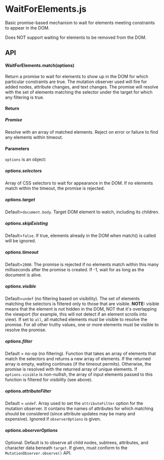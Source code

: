 # WaitForElements.js

Basic promise-based mechanism to wait for elements meeting constraints to appear in the DOM.

Does NOT support waiting for elements to be removed from the DOM.


## API

#### WaitForElements.match(options)

Return a promise to wait for elements to show up in the DOM for which particular constraints are true.  The mutation observer used will fire for added nodes, attribute changes, and text changes.  The promise will resolve with the set of elements matching the selector under the target for which any filtering is true.

#### Return

##### Promise

Resolve with an array of matched elements.  Reject on error or failure to find any elements within timeout.

#### Parameters

`options` is an object:

##### options.selectors

Array of CSS selectors to wait for appearance in the DOM.  If no elements match within the timeout, the promise is rejected.

##### options.target

Default=`document.body`.  Target DOM element to watch, including its children.

##### options.skipExisting

Default=`false`.  If true, elements already in the DOM when match() is
called will be ignored.

##### options.timeout

Default=`2000`.  The promise is rejected if no elements match within this many milliseconds after the promise is created.  If -1, wait for as long as the document is alive.

##### options.visible

Default=`undef` (no filtering based on visibility).  The set of elements matching the selectors is filtered only to those that are visible.  **NOTE:** visible means that the element is not hidden in the DOM, NOT that it's overlapping the viewport (for example, this will not detect if an element scrolls into view).  If set to `all`, all matched elements must be visible to resolve the promise.  For all other truthy values, one or more elements must be visible to resolve the promise.

##### options.filter

Default = no-op (no filtering).  Function that takes an array of elements that match the selectors and returns a new array of elements.  If the returned array is empty, waiting continues (if the timeout permits).  Otherwise, the promise is resolved with the returned array of unique elements.  If `options.visible` is non-nullish, the array of input elements passed to this function is filtered for visibility (see above).

##### options.attributeFilter

Default = `undef`.  Array used to set the `attributeFilter` option for the mutation observer.  It contains the names of attributes for which matching should be considered (since attribute updates may be many and expensive).  Ignored if `observerOptions` is given.

##### options.observerOptions

Optional.  Default is to observe all child nodes, subtrees, attributes, and character data beneath `target`.  If given, must conform to the `MutationObserver.observe()` API.
